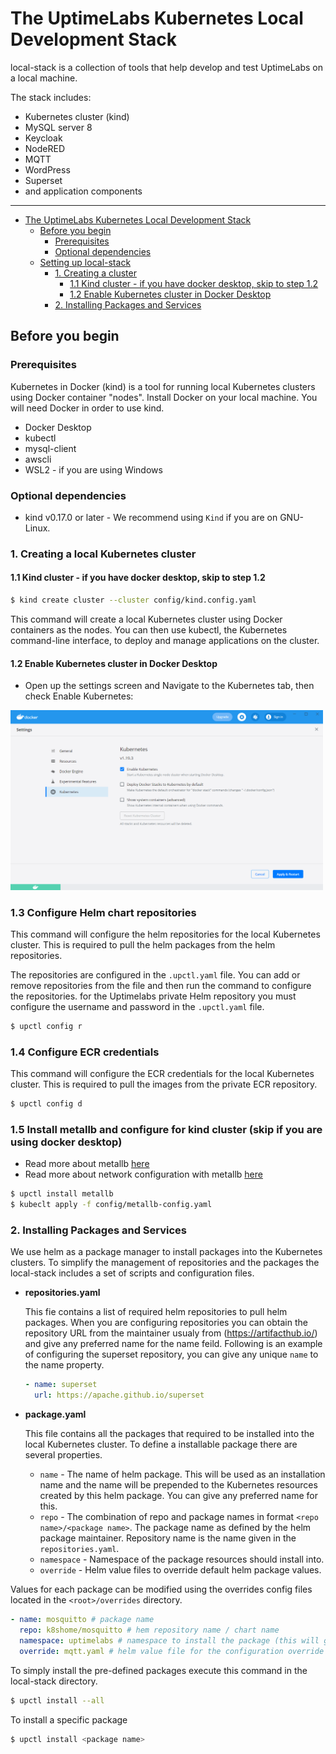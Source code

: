 # The UptimeLabs Kubernetes Local Development Stack

local-stack is a collection of tools that help develop and test UptimeLabs on a local machine.

The stack includes:
- Kubernetes cluster (kind)
- MySQL server 8
- Keycloak
- NodeRED
- MQTT
- WordPress
- Superset
- and application components

---

- [The UptimeLabs Kubernetes Local Development Stack](#the-uptimelabs-kubernetes-local-development-stack)
  - [Before you begin](#before-you-begin)
    - [Prerequisites](#prerequisites)
    - [Optional dependencies](#optional-dependencies)
  - [Setting up local-stack](#setting-up-local-stack)
    - [1.  Creating a cluster](#1--creating-a-cluster)
      - [1.1 Kind cluster - if you have docker desktop, skip to step 1.2](#11-kind-cluster---if-you-have-docker-desktop-skip-to-step-12)
      - [1.2 Enable Kubernetes cluster in Docker Desktop](#12-enable-kubernetes-cluster-in-docker-desktop)
    - [2. Installing Packages and Services](#2-installing-packages-and-services)


## Before you begin

### Prerequisites

Kubernetes in Docker (kind) is a tool for running local Kubernetes clusters using Docker container "nodes".
Install Docker on your local machine. You will need Docker in order to use kind.

- Docker Desktop
- kubectl
- mysql-client
- awscli
- WSL2 - if you are using Windows

### Optional dependencies
- kind v0.17.0 or later - We recommend using `Kind` if you are on GNU-Linux.

### 1. Creating a local Kubernetes cluster

#### 1.1 Kind cluster - if you have docker desktop, skip to step 1.2

```bash
$ kind create cluster --cluster config/kind.config.yaml
```

This command will create a local Kubernetes cluster using Docker containers as the nodes. You can then use kubectl, the Kubernetes command-line interface, to deploy and manage applications on the cluster.

#### 1.2 Enable Kubernetes cluster in Docker Desktop

- Open up the settings screen and Navigate to the Kubernetes tab, then check Enable Kubernetes:

<img src="./docs/docker.png" width="500"/>


### 1.3 Configure Helm chart repositories

This command will configure the helm repositories for the local Kubernetes cluster. This is required to pull the helm packages from the helm repositories.

The repositories are configured in the `.upctl.yaml` file. You can add or remove repositories from the file and then run the command to configure the repositories.
for the Uptimelabs private Helm repository you must configure the username and password in the `.upctl.yaml` file.

```bash
$ upctl config r
```

### 1.4 Configure ECR credentials

This command will configure the ECR credentials for the local Kubernetes cluster. This is required to pull the images from the private ECR repository.

```bash
$ upctl config d
```

### 1.5 Install metallb and configure for kind cluster (skip if you are using docker desktop)

- Read more about metallb [here](https://metallb.universe.tf/)
- Read more about network configuration with metallb [here](docs/network.md)

```bash
$ upctl install metallb
$ kubeclt apply -f config/metallb-config.yaml
```

### 2. Installing Packages and Services

We use helm as a package manager to install packages into the Kubernetes clusters. To simplify the management of repositories and the packages the local-stack includes a set of scripts and configuration files.

- **repositories.yaml**
  
  This fie contains a list of required helm repositories to pull helm packages. When you are configuring repositories you can obtain the repository URL from the maintainer usualy from (https://artifacthub.io/) and give any preferred name for the name feild.
  Following is an example of configuring the superset repository, you can give any unique `name` to the name property.

  ```yaml
  - name: superset
    url: https://apache.github.io/superset
  ```

- **package.yaml**

  This file contains all the packages that required to be installed into the local Kubernetes cluster. To define a installable package there are several properties.

  - `name` - The name of helm package. This will be used as an installation name and the name will be prepended to the Kubernetes resources created by this helm package. You can give any preferred name for this.
  - `repo` - The combination of repo and package names in format `<repo name>/<package name>`. The package name as defined by the helm package maintainer. Repository name is the name given in the `repositories.yaml`.
  - `namespace` - Namespace of the package resources should install into.
  - `override` - Helm value files to override default helm package values.

Values for each package can be modified using the overrides config files located in the `<root>/overrides` directory.

```yaml
- name: mosquitto # package name
  repo: k8shome/mosquitto # hem repository name / chart name
  namespace: uptimelabs # namespace to install the package (this will get automatically created)
  override: mqtt.yaml # helm value file for the configuration override
```

To simply install the pre-defined packages execute this command in the local-stack directory.

```bash
$ upctl install --all
```

To install a specific package

```bash
$ upctl install <package name>
```